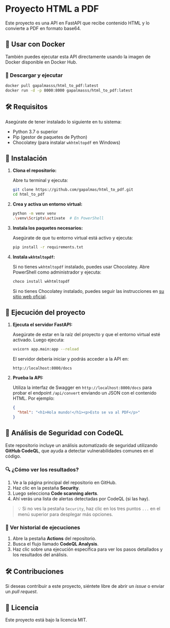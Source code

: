 # Proyecto HTML a PDF

Este proyecto es una API en FastAPI que recibe contenido HTML y lo convierte a PDF en formato base64.

## 🐳 Usar con Docker

También puedes ejecutar esta API directamente usando la imagen de Docker disponible en Docker Hub.

### 🔽 Descargar y ejecutar

```bash
docker pull gapalmasss/html_to_pdf:latest
docker run -d -p 8000:8000 gapalmasss/html_to_pdf:latest
```

## 🛠 Requisitos

Asegúrate de tener instalado lo siguiente en tu sistema:

- Python 3.7 o superior
- Pip (gestor de paquetes de Python)
- Chocolatey (para instalar `wkhtmltopdf` en Windows)

## 🚀 Instalación

1. **Clona el repositorio:**

   Abre tu terminal y ejecuta:

   ```bash
   git clone https://github.com/gapalmas/html_to_pdf.git
   cd html_to_pdf
   ```

2. **Crea y activa un entorno virtual:**

   ```bash
   python -m venv venv
   .\venv\Scripts\activate  # En PowerShell
   ```

3. **Instala los paquetes necesarios:**

   Asegúrate de que tu entorno virtual está activo y ejecuta:

   ```bash
   pip install -r requirements.txt
   ```

4. **Instala `wkhtmltopdf`:**

   Si no tienes `wkhtmltopdf` instalado, puedes usar Chocolatey. Abre PowerShell como administrador y ejecuta:

   ```bash
   choco install wkhtmltopdf
   ```

   Si no tienes Chocolatey instalado, puedes seguir las instrucciones en [su sitio web oficial](https://chocolatey.org/install).

## 🚀 Ejecución del proyecto

1. **Ejecuta el servidor FastAPI:**

   Asegúrate de estar en la raíz del proyecto y que el entorno virtual esté activado. Luego ejecuta:

   ```bash
   uvicorn app.main:app --reload
   ```

   El servidor debería iniciar y podrás acceder a la API en:

   ```
   http://localhost:8000/docs
   ```

2. **Prueba la API:**

   Utiliza la interfaz de Swagger en `http://localhost:8000/docs` para probar el endpoint `/api/convert` enviando un JSON con el contenido HTML. Por ejemplo:

   ```json
   {
     "html": "<h1>Hola mundo!</h1><p>Esto se va al PDF</p>"
   }
   ```
## 🧪 Análisis de Seguridad con CodeQL

Este repositorio incluye un análisis automatizado de seguridad utilizando **GitHub CodeQL**, que ayuda a detectar vulnerabilidades comunes en el código.

### 🔍 ¿Cómo ver los resultados?

1. Ve a la página principal del repositorio en GitHub.
2. Haz clic en la pestaña **Security**.
3. Luego selecciona **Code scanning alerts**.
4. Ahí verás una lista de alertas detectadas por CodeQL (si las hay).

> 💡 Si no ves la pestaña `Security`, haz clic en los tres puntos `...` en el menú superior para desplegar más opciones.

### 📜 Ver historial de ejecuciones

1. Abre la pestaña **Actions** del repositorio.
2. Busca el flujo llamado **CodeQL Analysis**.
3. Haz clic sobre una ejecución específica para ver los pasos detallados y los resultados del análisis.




## 🛠 Contribuciones

Si deseas contribuir a este proyecto, siéntete libre de abrir un *issue* o enviar un *pull request*.


## 📝 Licencia

Este proyecto está bajo la licencia MIT.
